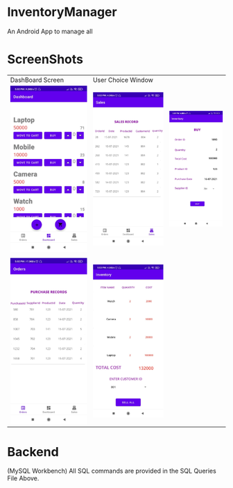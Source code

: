 # InventoryManager
An Android App to manage all 
# ScreenShots
| | | |
|---|---|---|
|DashBoard Screen|User Choice Window| |
| ![](MAD_SS/ss_1.jpg)|![](MAD_SS/ss_2.jpg)|![](MAD_SS/ss_3.jpg)|
|||
| ![](MAD_SS/ss_4.jpg)|![](MAD_SS/ss_5.jpg)|


# Backend
(MySQL Workbench)
All SQL commands are provided in the SQL Queries File Above.
